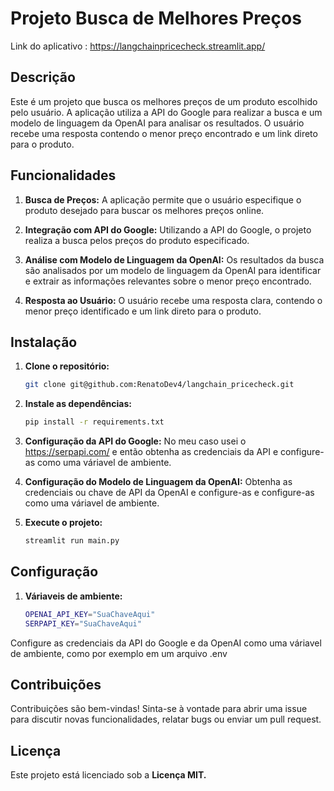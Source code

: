 # Projeto Busca de Melhores Preços

Link do aplicativo : https://langchainpricecheck.streamlit.app/

## Descrição

Este é um projeto que busca os melhores preços de um produto escolhido pelo usuário. A aplicação utiliza a API do Google para realizar a busca e um modelo de linguagem da OpenAI para analisar os resultados. O usuário recebe uma resposta contendo o menor preço encontrado e um link direto para o produto.

## Funcionalidades

1. **Busca de Preços:** A aplicação permite que o usuário especifique o produto desejado para buscar os melhores preços online.

2. **Integração com API do Google:** Utilizando a API do Google, o projeto realiza a busca pelos preços do produto especificado.

3. **Análise com Modelo de Linguagem da OpenAI:** Os resultados da busca são analisados por um modelo de linguagem da OpenAI para identificar e extrair as informações relevantes sobre o menor preço encontrado.

4. **Resposta ao Usuário:** O usuário recebe uma resposta clara, contendo o menor preço identificado e um link direto para o produto.

## Instalação

1. **Clone o repositório:**

   ```bash
   git clone git@github.com:RenatoDev4/langchain_pricecheck.git

2. **Instale as dependências:**

   ```bash
   pip install -r requirements.txt

3. **Configuração da API do Google:** No meu caso usei o https://serpapi.com/ e então obtenha as credenciais da API e configure-as como uma váriavel de ambiente.

4. **Configuração do Modelo de Linguagem da OpenAI:** Obtenha as credenciais ou chave de API da OpenAI e configure-as e configure-as como uma váriavel de ambiente.

5. **Execute o projeto:**

   ```bash
   streamlit run main.py

## Configuração

1. **Váriaveis de ambiente:**

   ```bash
   OPENAI_API_KEY="SuaChaveAqui"
   SERPAPI_KEY="SuaChaveAqui"

Configure as credenciais da API do Google e da OpenAI como uma váriavel de ambiente, como por exemplo em um arquivo .env


## Contribuições

Contribuições são bem-vindas! Sinta-se à vontade para abrir uma issue para discutir novas funcionalidades, relatar bugs ou enviar um pull request.

## Licença

Este projeto está licenciado sob a **Licença MIT.**
